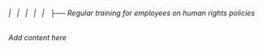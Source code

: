 ###### |   |   |   |   |   ├── Regular training for employees on human rights policies

*Add content here*